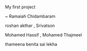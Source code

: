 My first project

~ Ramaiah Chidambaram

roshan akthar , Srivatson

Mohamed Hassif , Mohamed Thajmeel

thameena benita sai lekha 
